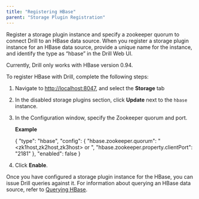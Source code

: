 ```yaml
---
title: "Registering HBase"
parent: "Storage Plugin Registration"
---
```

Register a storage plugin instance and specify a zookeeper quorum to connect
Drill to an HBase data source. When you register a storage plugin instance for
an HBase data source, provide a unique name for the instance, and identify the
type as “hbase” in the Drill Web UI.

Currently, Drill only works with HBase version 0.94.

To register HBase with Drill, complete the following steps:

  1. Navigate to [http://localhost:8047](http://localhost:8047/), and select the **Storage** tab
  2. In the disabled storage plugins section, click **Update** next to the `hbase` instance.
  3. In the Configuration window, specify the Zookeeper quorum and port. 
  
     **Example**
  
        {
          "type": "hbase",
          "config": {
            "hbase.zookeeper.quorum": "<zk1host,zk2host,zk3host> or <localhost>",
            "hbase.zookeeper.property.clientPort": "2181"
          },
          "enabled": false
        }

  4. Click **Enable**.

Once you have configured a storage plugin instance for the HBase, you can
issue Drill queries against it. For information about querying an HBase data
source, refer to [Querying
HBase](https://cwiki.apache.org/confluence/display/DRILL/Querying+HBase).